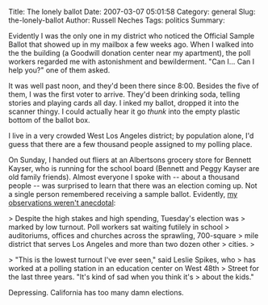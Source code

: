 Title: The lonely ballot
Date: 2007-03-07 05:01:58
Category: general
Slug: the-lonely-ballot
Author: Russell Neches
Tags: politics
Summary: 


Evidently I was the only one in my district who noticed the Official
Sample Ballot that showed up in my mailbox a few weeks ago. When I
walked into the the building (a Goodwill donation center near my
apartment), the poll workers regarded me with astonishment and
bewilderment. "Can I... Can I help you?" one of them asked.

It was well past noon, and they'd been there since 8:00. Besides the
five of them, I was the first voter to arrive. They'd been drinking
soda, telling stories and playing cards all day. I inked my ballot,
dropped it into the scanner thingy. I could actually hear it go *thunk*
into the empty plastic bottom of the ballot box.

I live in a very crowded West Los Angeles district; by population alone,
I'd guess that there are a few thousand people assigned to my polling
place.

On Sunday, I handed out fliers at an Albertsons grocery store for
Bennett Kayser, who is running for the school board (Bennett and Peggy
Kayser are old family friends). Almost everyone I spoke with -- about a
thousand people -- was surprised to learn that there was an election
coming up. Not a single person remembered receiving a sample ballot.
Evidently, [my observations weren't
anecdotal](http://www.latimes.com/news/local/la-me-lausd7mar07,0,4466792.story?coll=la-home-headlines):

<p>
> Despite the high stakes and high spending, Tuesday's election was
> marked by low turnout. Poll workers sat waiting futilely in school
> auditoriums, offices and churches across the sprawling, 700-square
> mile district that serves Los Angeles and more than two dozen other
> cities.
> <p>
> "This is the lowest turnout I've ever seen," said Leslie Spikes, who
> has worked at a polling station in an education center on West 48th
> Street for the last three years. "It's kind of sad when you think it's
> about the kids."

Depressing. California has too many damn elections.
